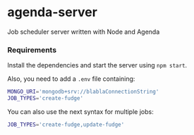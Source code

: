 # agenda-server
Job scheduler server written with Node and Agenda

### Requirements

Install the dependencies and start the server using `npm start`.

Also, you need to add a `.env` file containing:

```sh
MONGO_URI='mongodb+srv://blablaConnectionString'
JOB_TYPES='create-fudge'
```

You can also use the next syntax for multiple jobs:

```sh
JOB_TYPES='create-fudge,update-fudge'
```
